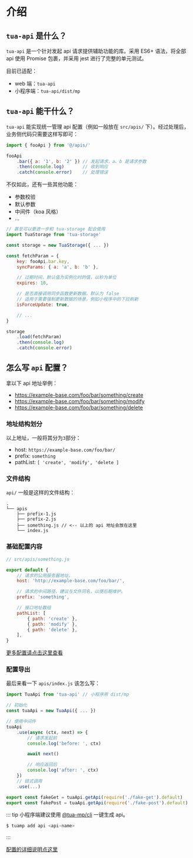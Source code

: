 # 介绍
## `tua-api` 是什么？
`tua-api` 是一个针对发起 api 请求提供辅助功能的库。采用 ES6+ 语法，将全部 api 使用 Promise 包裹，并采用 jest 进行了完整的单元测试。

目前已适配：

* web 端：`tua-api`
* 小程序端：`tua-api/dist/mp`

## `tua-api` 能干什么？
`tua-api` 能实现统一管理 api 配置（例如一般放在 `src/apis/` 下）。经过处理后，业务侧代码只需要这样写即可：

```js
import { fooApi } from '@/apis/'

fooApi
    .bar({ a: '1', b: '2' }) // 发起请求，a、b 是请求参数
    .then(console.log)       // 收到响应
    .catch(console.error)    // 处理错误
```

不仅如此，还有一些其他功能：

* 参数校验
* 默认参数
* 中间件（koa 风格）
* ...

```js
// 甚至可以更进一步和 tua-storage 配合使用
import TuaStorage from 'tua-storage'

const storage = new TuaStorage({ ... })

const fetchParam = {
    key: fooApi.bar.key,
    syncParams: { a: 'a', b: 'b' },

    // 过期时间，默认值为实例化时的值，以秒为单位
    expires: 10,

    // 是否直接调用同步函数更新数据，默认为 false
    // 适用于需要强制更新数据的场景，例如小程序中的下拉刷新
    isForceUpdate: true,

    // ...
}

storage
    .load(fetchParam)
    .then(console.log)
    .catch(console.error)
```

## 怎么写 `api` 配置？
拿以下 api 地址举例：

* https://example-base.com/foo/bar/something/create
* https://example-base.com/foo/bar/something/modify
* https://example-base.com/foo/bar/something/delete

### 地址结构划分
以上地址，一般将其分为`3`部分：

* host: `https://example-base.com/foo/bar/`
* prefix: `something`
* pathList: `[ 'create', 'modify', 'delete ]`

### 文件结构
`api/` 一般是这样的文件结构：

```
.
└── apis
    ├── prefix-1.js
    ├── prefix-2.js
    ├── something.js // <-- 以上的 api 地址会放在这里
    └── index.js
```

### 基础配置内容
```js
// src/apis/something.js

export default {
    // 请求的公用服务器地址。
    host: 'http://example-base.com/foo/bar/',

    // 请求的中间路径，建议与文件同名，以便后期维护。
    prefix: 'something',

    // 接口地址数组
    pathList: [
        { path: 'create' },
        { path: 'modify' },
        { path: 'delete' },
    ],
}
```

[更多配置请点击这里查看](./detail-config.md)

### 配置导出
最后来看一下 `apis/index.js` 该怎么写：

```js
import TuaApi from 'tua-api' // 小程序用 dist/mp

// 初始化
const tuaApi = new TuaApi({ ... })

// 使用中间件
tuaApi
    .use(async (ctx, next) => {
        // 请求发起前
        console.log('before: ', ctx)

        await next()

        // 响应返回后
        console.log('after: ', ctx)
    })
    // 链式调用
    .use(...)

export const fakeGet = tuaApi.getApi(require('./fake-get').default)
export const fakePost = tuaApi.getApi(require('./fake-post').default)
```

::: tip
小程序端建议使用 [@tua-mp/cli](https://tuateam.github.io/tua-mp/tua-mp-cli/) 一键生成 api。

```bash
$ tuamp add api <api-name>
```
:::

[配置的详细说明点这里](../config/)
